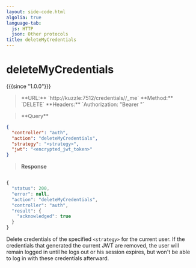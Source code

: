 ```yaml
---
layout: side-code.html
algolia: true
language-tab:
  js: HTTP
  json: Other protocols
title: deleteMyCredentials
---
```


# deleteMyCredentials

{{{since "1.0.0"}}}

<blockquote class="js">
<p>
**URL:** `http://kuzzle:7512/credentials/<strategy>/_me`  
**Method:** `DELETE`  
**Headers:** `Authorization: "Bearer <encrypted_jwt_token>"`
</p>
</blockquote>


<blockquote class="json">
<p>
**Query**
</p>
</blockquote>

```json
{
  "controller": "auth",
  "action": "deleteMyCredentials",
  "strategy": "<strategy>",
  "jwt": "<encrypted_jwt_token>"
}
```

>**Response**

```javascript

{
  "status": 200,
  "error": null,
  "action": "deleteMyCredentials",
  "controller": "auth",
  "result": {
    "acknowledged": true
  }
}
```

Delete credentials of the specified `<strategy>` for the current user. If the credentials that generated the current JWT are removed, the user will remain logged in until he logs out or his session expires, but won't be able to log in with these credentials afterward.
